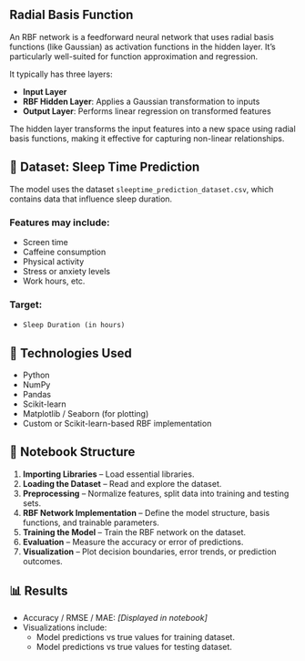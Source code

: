 ## Radial Basis Function

An RBF network is a feedforward neural network that uses radial basis functions (like Gaussian) as activation functions in the hidden layer. It’s particularly well-suited for function approximation and regression.

It typically has three layers:
- **Input Layer**
- **RBF Hidden Layer**: Applies a Gaussian transformation to inputs
- **Output Layer**: Performs linear regression on transformed features

The hidden layer transforms the input features into a new space using radial basis functions, making it effective for capturing non-linear relationships.


## 🛌 Dataset: Sleep Time Prediction

The model uses the dataset `sleeptime_prediction_dataset.csv`, which contains data that influence sleep duration.


### Features may include:
- Screen time
- Caffeine consumption
- Physical activity
- Stress or anxiety levels
- Work hours, etc.

### Target:
- `Sleep Duration (in hours)`


## 🧰 Technologies Used

- Python
- NumPy
- Pandas
- Scikit-learn
- Matplotlib / Seaborn (for plotting)
- Custom or Scikit-learn-based RBF implementation


## 📂 Notebook Structure

1. **Importing Libraries** – Load essential libraries.
2. **Loading the Dataset** – Read and explore the dataset.
3. **Preprocessing** – Normalize features, split data into training and testing sets.
4. **RBF Network Implementation** – Define the model structure, basis functions, and trainable parameters.
5. **Training the Model** – Train the RBF network on the dataset.
6. **Evaluation** – Measure the accuracy or error of predictions.
7. **Visualization** – Plot decision boundaries, error trends, or prediction outcomes.


## 📊 Results

- Accuracy / RMSE / MAE: *[Displayed in notebook]*
- Visualizations include:
  - Model predictions vs true values for training dataset.
  - Model predictions vs true values for testing dataset.
